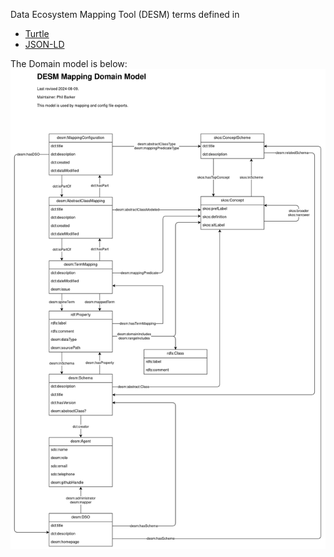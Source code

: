Data Ecosystem Mapping Tool (DESM) terms defined in

- [Turtle](desmTerms.ttl)
- [JSON-LD](desmTerms.jsonld)

The Domain model is below:
![A UML style model](DESMMappingDomainModel.png "DESM Domain Model")